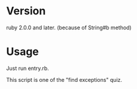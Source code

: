 # Version

ruby 2.0.0 and later.
(because of String#b method)

# Usage

Just run entry.rb.

This script is one of the "find exceptions" quiz.
